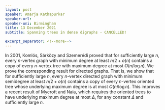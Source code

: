 ```yaml
---
layout: post
speaker: Amarja Kathapurkar
speaker-url: 
speaker-uni: Birmingham
title: 13 December 2021
subtitle: Spanning trees in dense digraphs - CANCELLED!

excerpt_separator: <!--more-->
---
```

In 2001, Koml&oacute;s, S&aacute;rk&ouml;zy and Szemer&eacute;di proved that for sufficiently large $n$, every $n$-vertex graph with minimum degree at least $n/2 + o(n)$ contains a copy of every $n$-vertex tree with maximum degree at most $O(n/\log n)$. We prove the corresponding result for directed graphs. That is, we show that for sufficiently large $n$, every $n$-vertex directed graph with minimum semidegree at least $n/2 + o(n)$ contains a copy of every $n$-vertex oriented tree whose underlying maximum degree is at most $O(n/\log n)$. This improves a recent result of Mycroft and Naia, which requires the oriented trees to have underlying maximum degree at most $\Delta$, for any constant $\Delta$ and sufficiently large $n$.


<!--more-->
